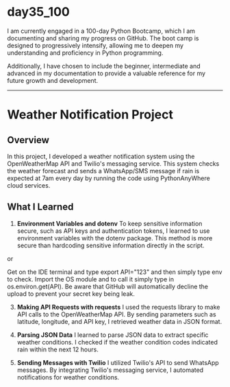 # day35_100
I am currently engaged in a 100-day Python Bootcamp, which I am documenting and sharing my progress on GitHub. The boot camp is designed to progressively intensify, allowing me to deepen my understanding and proficiency in Python programming.

Additionally, I have chosen to include the beginner, intermediate and advanced in my documentation to provide a valuable reference for my future growth and development.

--------------
# Weather Notification Project
## Overview
In this project, I developed a weather notification system using the OpenWeatherMap API and Twilio's messaging service. This system checks the weather forecast and sends a WhatsApp/SMS message if rain is expected at 7am every day by running the code using PythonAnyWhere cloud services. 

## What I Learned
1. __Environment Variables and dotenv__
To keep sensitive information secure, such as API keys and authentication tokens, I learned to use environment variables with the dotenv package. This method is more secure than hardcoding sensitive information directly in the script.

or 

Get on the IDE terminal and type export API="123" and then simply type env to check. Import the OS module and to call it simply type in os.environ.get(API). Be aware that GitHub will automatically decline the upload to prevent your secret key being leak. 

3. __Making API Requests with requests__
I used the requests library to make API calls to the OpenWeatherMap API. By sending parameters such as latitude, longitude, and API key, I retrieved weather data in JSON format.

4. __Parsing JSON Data__
I learned to parse JSON data to extract specific weather conditions. I checked if the weather condition codes indicated rain within the next 12 hours.

5. __Sending Messages with Twilio__
I utilized Twilio's API to send WhatsApp messages. By integrating Twilio's messaging service, I automated notifications for weather conditions.
